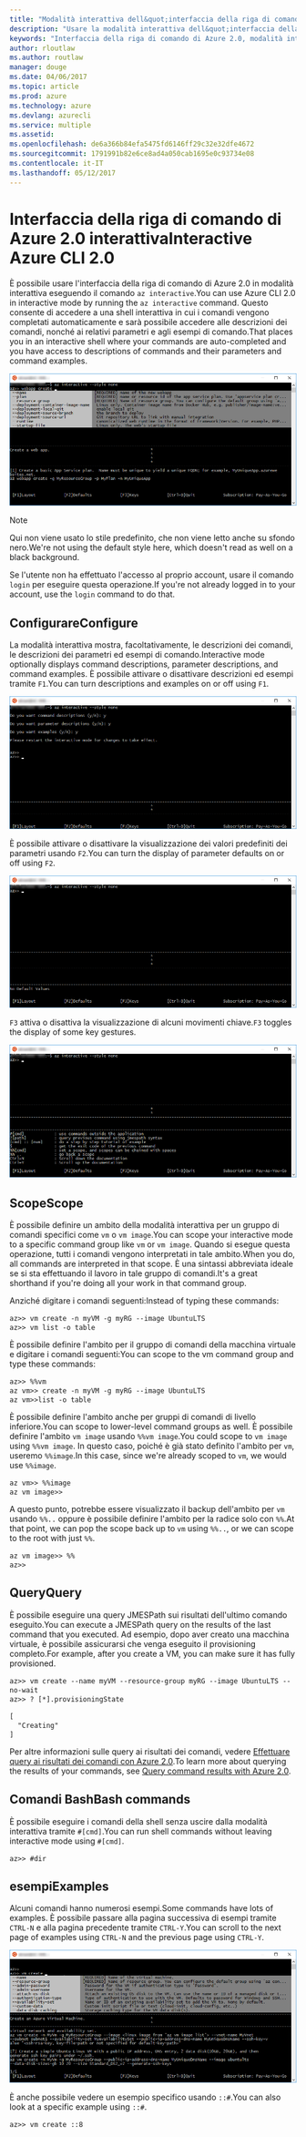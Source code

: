 ```yaml
---
title: "Modalità interattiva dell&quot;interfaccia della riga di comando di Azure 2.0"
description: "Usare la modalità interattiva dell&quot;interfaccia della riga di comando di Azure 2.0."
keywords: "Interfaccia della riga di comando di Azure 2.0, modalità interattiva"
author: rloutlaw
ms.author: routlaw
manager: douge
ms.date: 04/06/2017
ms.topic: article
ms.prod: azure
ms.technology: azure
ms.devlang: azurecli
ms.service: multiple
ms.assetid: 
ms.openlocfilehash: de6a366b84efa5475fd6146ff29c32e32dfe4672
ms.sourcegitcommit: 1791991b82e6ce8ad4a050cab1695e0c93734e08
ms.contentlocale: it-IT
ms.lasthandoff: 05/12/2017
---
```

# <a name="interactive-azure-cli-20"></a><span data-ttu-id="1eb6d-104">Interfaccia della riga di comando di Azure 2.0 interattiva</span><span class="sxs-lookup"><span data-stu-id="1eb6d-104">Interactive Azure CLI 2.0</span></span>

<span data-ttu-id="1eb6d-105">È possibile usare l'interfaccia della riga di comando di Azure 2.0 in modalità interattiva eseguendo il comando `az interactive`.</span><span class="sxs-lookup"><span data-stu-id="1eb6d-105">You can use Azure CLI 2.0 in interactive mode by running the `az interactive` command.</span></span>
<span data-ttu-id="1eb6d-106">Questo consente di accedere a una shell interattiva in cui i comandi vengono completati automaticamente e sarà possibile accedere alle descrizioni dei comandi, nonché ai relativi parametri e agli esempi di comando.</span><span class="sxs-lookup"><span data-stu-id="1eb6d-106">That places you in an interactive shell where your commands are auto-completed and you have access to descriptions of commands and their parameters and command examples.</span></span>

![modalità interattiva](./media/interactive-azure-cli/webapp-create.png)

> [!NOTE]
> <span data-ttu-id="1eb6d-108">Qui non viene usato lo stile predefinito, che non viene letto anche su sfondo nero.</span><span class="sxs-lookup"><span data-stu-id="1eb6d-108">We're not using the default style here, which doesn't read as well on a black background.</span></span>

<span data-ttu-id="1eb6d-109">Se l'utente non ha effettuato l'accesso al proprio account, usare il comando `login` per eseguire questa operazione.</span><span class="sxs-lookup"><span data-stu-id="1eb6d-109">If you're not already logged in to your account, use the `login` command to do that.</span></span>

## <a name="configure"></a><span data-ttu-id="1eb6d-110">Configurare</span><span class="sxs-lookup"><span data-stu-id="1eb6d-110">Configure</span></span>

<span data-ttu-id="1eb6d-111">La modalità interattiva mostra, facoltativamente, le descrizioni dei comandi, le descrizioni dei parametri ed esempi di comando.</span><span class="sxs-lookup"><span data-stu-id="1eb6d-111">Interactive mode optionally displays command descriptions, parameter descriptions, and command examples.</span></span>
<span data-ttu-id="1eb6d-112">È possibile attivare o disattivare descrizioni ed esempi tramite `F1`.</span><span class="sxs-lookup"><span data-stu-id="1eb6d-112">You can turn descriptions and examples on or off using `F1`.</span></span>

![descrizioni ed esempi](./media/interactive-azure-cli/descriptions-and-examples.png)

<span data-ttu-id="1eb6d-114">È possibile attivare o disattivare la visualizzazione dei valori predefiniti dei parametri usando `F2`.</span><span class="sxs-lookup"><span data-stu-id="1eb6d-114">You can turn the display of parameter defaults on or off using `F2`.</span></span>

![valori predefiniti](./media/interactive-azure-cli/defaults.png)

<span data-ttu-id="1eb6d-116">`F3` attiva o disattiva la visualizzazione di alcuni movimenti chiave.</span><span class="sxs-lookup"><span data-stu-id="1eb6d-116">`F3` toggles the display of some key gestures.</span></span>

![movimenti](./media/interactive-azure-cli/gestures.png)

## <a name="scope"></a><span data-ttu-id="1eb6d-118">Scope</span><span class="sxs-lookup"><span data-stu-id="1eb6d-118">Scope</span></span>

<span data-ttu-id="1eb6d-119">È possibile definire un ambito della modalità interattiva per un gruppo di comandi specifici come `vm` o `vm image`.</span><span class="sxs-lookup"><span data-stu-id="1eb6d-119">You can scope your interactive mode to a specific command group like `vm` or `vm image`.</span></span>
<span data-ttu-id="1eb6d-120">Quando si esegue questa operazione, tutti i comandi vengono interpretati in tale ambito.</span><span class="sxs-lookup"><span data-stu-id="1eb6d-120">When you do, all commands are interpreted in that scope.</span></span>
<span data-ttu-id="1eb6d-121">È una sintassi abbreviata ideale se si sta effettuando il lavoro in tale gruppo di comandi.</span><span class="sxs-lookup"><span data-stu-id="1eb6d-121">It's a great shorthand if you're doing all your work in that command group.</span></span>

<span data-ttu-id="1eb6d-122">Anziché digitare i comandi seguenti:</span><span class="sxs-lookup"><span data-stu-id="1eb6d-122">Instead of typing these commands:</span></span>

```azurecli
az>> vm create -n myVM -g myRG --image UbuntuLTS
az>> vm list -o table
```

<span data-ttu-id="1eb6d-123">È possibile definire l'ambito per il gruppo di comandi della macchina virtuale e digitare i comandi seguenti:</span><span class="sxs-lookup"><span data-stu-id="1eb6d-123">You can scope to the vm command group and type these commands:</span></span>

```azurecli
az>> %%vm
az vm>> create -n myVM -g myRG --image UbuntuLTS
az vm>>list -o table
```

<span data-ttu-id="1eb6d-124">È possibile definire l'ambito anche per gruppi di comandi di livello inferiore.</span><span class="sxs-lookup"><span data-stu-id="1eb6d-124">You can scope to lower-level command groups as well.</span></span>
<span data-ttu-id="1eb6d-125">È possibile definire l'ambito `vm image` usando `%%vm image`.</span><span class="sxs-lookup"><span data-stu-id="1eb6d-125">You could scope to `vm image` using `%%vm image`.</span></span>
<span data-ttu-id="1eb6d-126">In questo caso, poiché è già stato definito l'ambito per `vm`, useremo `%%image`.</span><span class="sxs-lookup"><span data-stu-id="1eb6d-126">In this case, since we're already scoped to `vm`, we would use `%%image`.</span></span>

```azurecli
az vm>> %%image
az vm image>>
```

<span data-ttu-id="1eb6d-127">A questo punto, potrebbe essere visualizzato il backup dell'ambito per `vm` usando `%%..` oppure è possibile definire l'ambito per la radice solo con `%%`.</span><span class="sxs-lookup"><span data-stu-id="1eb6d-127">At that point, we can pop the scope back up to `vm` using `%%..`, or we can scope to the root with just `%%`.</span></span>

```azurecli
az vm image>> %%
az>>
```

## <a name="query"></a><span data-ttu-id="1eb6d-128">Query</span><span class="sxs-lookup"><span data-stu-id="1eb6d-128">Query</span></span>

<span data-ttu-id="1eb6d-129">È possibile eseguire una query JMESPath sui risultati dell'ultimo comando eseguito.</span><span class="sxs-lookup"><span data-stu-id="1eb6d-129">You can execute a JMESPath query on the results of the last command that you executed.</span></span>
<span data-ttu-id="1eb6d-130">Ad esempio, dopo aver creato una macchina virtuale, è possibile assicurarsi che venga eseguito il provisioning completo.</span><span class="sxs-lookup"><span data-stu-id="1eb6d-130">For example, after you create a VM, you can make sure it has fully provisioned.</span></span>

```azurecli
az>> vm create --name myVM --resource-group myRG --image UbuntuLTS --no-wait
az>> ? [*].provisioningState
```

```
[
  "Creating"
]
```

<span data-ttu-id="1eb6d-131">Per altre informazioni sulle query ai risultati dei comandi, vedere [Effettuare query ai risultati dei comandi con Azure 2.0](query-azure-cli.md).</span><span class="sxs-lookup"><span data-stu-id="1eb6d-131">To learn more about querying the results of your commands, see [Query command results with Azure 2.0](query-azure-cli.md).</span></span>

## <a name="bash-commands"></a><span data-ttu-id="1eb6d-132">Comandi Bash</span><span class="sxs-lookup"><span data-stu-id="1eb6d-132">Bash commands</span></span>

<span data-ttu-id="1eb6d-133">È possibile eseguire i comandi della shell senza uscire dalla modalità interattiva tramite `#[cmd]`.</span><span class="sxs-lookup"><span data-stu-id="1eb6d-133">You can run shell commands without leaving interactive mode using `#[cmd]`.</span></span>

```azurecli
az>> #dir
```

## <a name="examples"></a><span data-ttu-id="1eb6d-134">esempi</span><span class="sxs-lookup"><span data-stu-id="1eb6d-134">Examples</span></span>

<span data-ttu-id="1eb6d-135">Alcuni comandi hanno numerosi esempi.</span><span class="sxs-lookup"><span data-stu-id="1eb6d-135">Some commands have lots of examples.</span></span>
<span data-ttu-id="1eb6d-136">È possibile passare alla pagina successiva di esempi tramite `CTRL-N` e alla pagina precedente tramite `CTRL-Y`.</span><span class="sxs-lookup"><span data-stu-id="1eb6d-136">You can scroll to the next page of examples using `CTRL-N` and the previous page using `CTRL-Y`.</span></span>

![esempi](./media/interactive-azure-cli/examples.png)

<span data-ttu-id="1eb6d-138">È anche possibile vedere un esempio specifico usando `::#`.</span><span class="sxs-lookup"><span data-stu-id="1eb6d-138">You can also look at a specific example using `::#`.</span></span>

```azurecli
az>> vm create ::8
```

